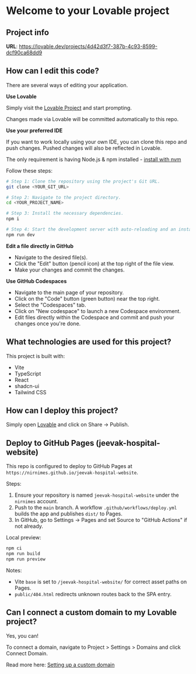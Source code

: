 # Welcome to your Lovable project

## Project info

**URL**: https://lovable.dev/projects/4d42d3f7-387b-4c93-8599-dcf90ca68dd9

## How can I edit this code?

There are several ways of editing your application.

**Use Lovable**

Simply visit the [Lovable Project](https://lovable.dev/projects/4d42d3f7-387b-4c93-8599-dcf90ca68dd9) and start prompting.

Changes made via Lovable will be committed automatically to this repo.

**Use your preferred IDE**

If you want to work locally using your own IDE, you can clone this repo and push changes. Pushed changes will also be reflected in Lovable.

The only requirement is having Node.js & npm installed - [install with nvm](https://github.com/nvm-sh/nvm#installing-and-updating)

Follow these steps:

```sh
# Step 1: Clone the repository using the project's Git URL.
git clone <YOUR_GIT_URL>

# Step 2: Navigate to the project directory.
cd <YOUR_PROJECT_NAME>

# Step 3: Install the necessary dependencies.
npm i

# Step 4: Start the development server with auto-reloading and an instant preview.
npm run dev
```

**Edit a file directly in GitHub**

- Navigate to the desired file(s).
- Click the "Edit" button (pencil icon) at the top right of the file view.
- Make your changes and commit the changes.

**Use GitHub Codespaces**

- Navigate to the main page of your repository.
- Click on the "Code" button (green button) near the top right.
- Select the "Codespaces" tab.
- Click on "New codespace" to launch a new Codespace environment.
- Edit files directly within the Codespace and commit and push your changes once you're done.

## What technologies are used for this project?

This project is built with:

- Vite
- TypeScript
- React
- shadcn-ui
- Tailwind CSS

## How can I deploy this project?

Simply open [Lovable](https://lovable.dev/projects/4d42d3f7-387b-4c93-8599-dcf90ca68dd9) and click on Share -> Publish.

## Deploy to GitHub Pages (jeevak-hospital-website)

This repo is configured to deploy to GitHub Pages at `https://nirnimes.github.io/jeevak-hospital-website`.

Steps:

1. Ensure your repository is named `jeevak-hospital-website` under the `nirnimes` account.
2. Push to the `main` branch. A workflow `.github/workflows/deploy.yml` builds the app and publishes `dist/` to Pages.
3. In GitHub, go to Settings → Pages and set Source to "GitHub Actions" if not already.

Local preview:

```sh
npm ci
npm run build
npm run preview
```

Notes:
- Vite `base` is set to `/jeevak-hospital-website/` for correct asset paths on Pages.
- `public/404.html` redirects unknown routes back to the SPA entry.

## Can I connect a custom domain to my Lovable project?

Yes, you can!

To connect a domain, navigate to Project > Settings > Domains and click Connect Domain.

Read more here: [Setting up a custom domain](https://docs.lovable.dev/features/custom-domain#custom-domain)
